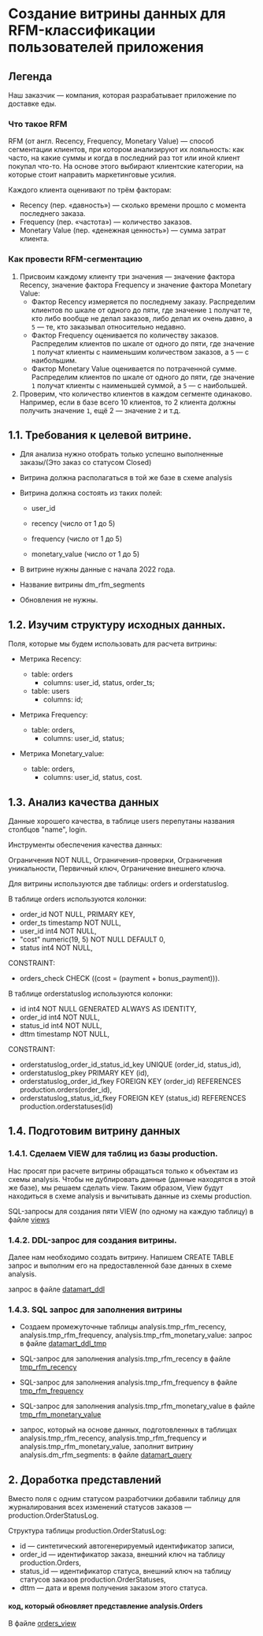 # Создание витрины данных для RFM-классификации пользователей приложения

## Легенда
Наш заказчик — компания, которая разрабатывает приложение по доставке еды.

### Что такое RFM

RFM (от англ. Recency, Frequency, Monetary Value) — способ сегментации клиентов, при котором анализируют их лояльность: как часто, на какие суммы и когда в последний раз тот или иной клиент покупал что-то. На основе этого выбирают клиентские категории, на которые стоит направить маркетинговые усилия.

Каждого клиента оценивают по трём факторам:

- Recency (пер. «давность») — сколько времени прошло с момента последнего заказа.
- Frequency (пер. «частота») — количество заказов.
- Monetary Value (пер. «денежная ценность») — сумма затрат клиента.

### Как провести RFM-сегментацию

1. Присвоим каждому клиенту три значения — значение фактора Recency, значение фактора Frequency и значение фактора Monetary Value:
    - Фактор Recency измеряется по последнему заказу. Распределим клиентов по шкале от одного до пяти, где значение `1` получат те, кто либо вообще не делал заказов, либо делал их очень давно, а `5` — те, кто заказывал относительно недавно.
    - Фактор Frequency оценивается по количеству заказов. Распределим клиентов по шкале от одного до пяти, где значение `1` получат клиенты с наименьшим количеством заказов, а `5` — с наибольшим.
    - Фактор Monetary Value оценивается по потраченной сумме. Распределим клиентов по шкале от одного до пяти, где значение `1` получат клиенты с наименьшей суммой, а `5` — с наибольшей.
2. Проверим, что количество клиентов в каждом сегменте одинаково. Например, если в базе всего 10 клиентов, то 2 клиента должны получить значение `1`, ещё 2 — значение `2` и т.д. 


## 1.1. Требования к целевой витрине.

* Для анализа нужно отобрать только успешно выполненные заказы/(Это заказ со статусом Closed) 

* Витрина должна располагаться в той же базе в схеме analysis 

* Витрина должна состоять из таких полей: 

    * user_id 

    * recency (число от 1 до 5) 

    * frequency (число от 1 до 5) 

    * monetary_value (число от 1 до 5) 

* В витрине нужны данные с начала 2022 года. 

* Название витрины dm_rfm_segments 

* Обновления не нужны. 


## 1.2. Изучим структуру исходных данных. 

Поля, которые мы будем использовать для расчета витрины: 

- Метрика Recency:  

    - table: orders  
        - columns: user_id, status, order_ts;             
    - table: users  
        - columns: id;    

* Метрика Frequency: 
    * table: orders,  
        * columns: user_id, status; 

 
* Метрика Monetary_value: 
    * table: orders,  
        * columns: user_id, status, cost. 

## 1.3. Анализ качества данных 

Данные хорошего качества, в таблице users перепутаны названия столбцов "name", login. 

Инструменты обеспечения качества данных: 

Ограничения NOT NULL, Ограничения-проверки, Ограничения уникальности, Первичный ключ, Ограничение внешнего ключа. 

Для витрины используются две таблицы: orders и orderstatuslog.

В таблице orders используются колонки:
* order_id NOT NULL, PRIMARY KEY,
* order_ts timestamp NOT NULL,
* user_id int4 NOT NULL,
* "cost" numeric(19, 5) NOT NULL DEFAULT 0,
* status int4 NOT NULL,
	
CONSTRAINT:
* orders_check CHECK ((cost = (payment + bonus_payment))).
 
 В таблице orderstatuslog используются колонки:
* id int4 NOT NULL GENERATED ALWAYS AS IDENTITY,
* order_id int4 NOT NULL,
* status_id int4 NOT NULL,
* dttm timestamp NOT NULL,

CONSTRAINT:
* orderstatuslog_order_id_status_id_key UNIQUE (order_id, status_id),
* orderstatuslog_pkey PRIMARY KEY (id),
* orderstatuslog_order_id_fkey FOREIGN KEY (order_id) REFERENCES production.orders(order_id),
* orderstatuslog_status_id_fkey FOREIGN KEY (status_id) REFERENCES production.orderstatuses(id)


## 1.4. Подготовим витрину данных

### 1.4.1. Сделаем VIEW для таблиц из базы production.

Нас просят при расчете витрины обращаться только к объектам из схемы analysis. Чтобы не дублировать данные (данные находятся в этой же базе), мы решаем сделать view. Таким образом, View будут находиться в схеме analysis и вычитывать данные из схемы production. 

SQL-запросы для создания пяти VIEW (по одному на каждую таблицу) в файле [views](https://github.com/Asket-on/Data_engineer_projects/blob/main/de-1_data%20mart%20for%20RFM%20classification/views.sql)

### 1.4.2. DDL-запрос для создания витрины.

Далее нам необходимо создать витрину. Напишем CREATE TABLE запрос и выполним его на предоставленной базе данных в схеме analysis.

запрос в файле [datamart_ddl](https://github.com/Asket-on/Data_engineer_projects/blob/main/de-1_data%20mart%20for%20RFM%20classification/datamart_ddl.sql)

### 1.4.3. SQL запрос для заполнения витрины

* Создаем промежуточные таблицы analysis.tmp_rfm_recency, analysis.tmp_rfm_frequency, analysis.tmp_rfm_monetary_value: запрос в файле [datamart_ddl_tmp](https://github.com/Asket-on/Data_engineer_projects/blob/main/de-1_data%20mart%20for%20RFM%20classification/datamart_ddl_tmp.sql)

* SQL-запрос для заполнения  analysis.tmp_rfm_recency в файле [tmp_rfm_recency](https://github.com/Asket-on/Data_engineer_projects/blob/main/de-1_data%20mart%20for%20RFM%20classification/tmp_rfm_recency.sql)

* SQL-запрос для заполнения  analysis.tmp_rfm_frequency в файле [tmp_rfm_frequency](https://github.com/Asket-on/Data_engineer_projects/blob/main/de-1_data%20mart%20for%20RFM%20classification/tmp_rfm_frequency.sql)

* SQL-запрос для заполнения  analysis.tmp_rfm_monetary_value в файле [tmp_rfm_monetary_value](https://github.com/Asket-on/Data_engineer_projects/blob/main/de-1_data%20mart%20for%20RFM%20classification/tmp_rfm_monetary_value.sql)

* запрос, который на основе данных, подготовленных в таблицах analysis.tmp_rfm_recency, analysis.tmp_rfm_frequency и analysis.tmp_rfm_monetary_value, заполнит витрину analysis.dm_rfm_segments: в файле [datamart_query](https://github.com/Asket-on/Data_engineer_projects/blob/main/de-1_data%20mart%20for%20RFM%20classification/datamart_query.sql)

## 2. Доработка представлений

Вместо поля с одним статусом разработчики добавили таблицу для журналирования всех изменений статусов заказов — production.OrderStatusLog.

Структура таблицы production.OrderStatusLog:
* id — синтетический автогенерируемый идентификатор записи,
* order_id — идентификатор заказа, внешний ключ на таблицу production.Orders,
* status_id — идентификатор статуса, внешний ключ на таблицу статусов заказов production.OrderStatuses,
* dttm — дата и время получения заказом этого статуса.

#### код, который обновляет представление analysis.Orders

В файле [orders_view](https://github.com/Asket-on/Data_engineer_projects/blob/main/de-1_data%20mart%20for%20RFM%20classification/orders_view.sql)


